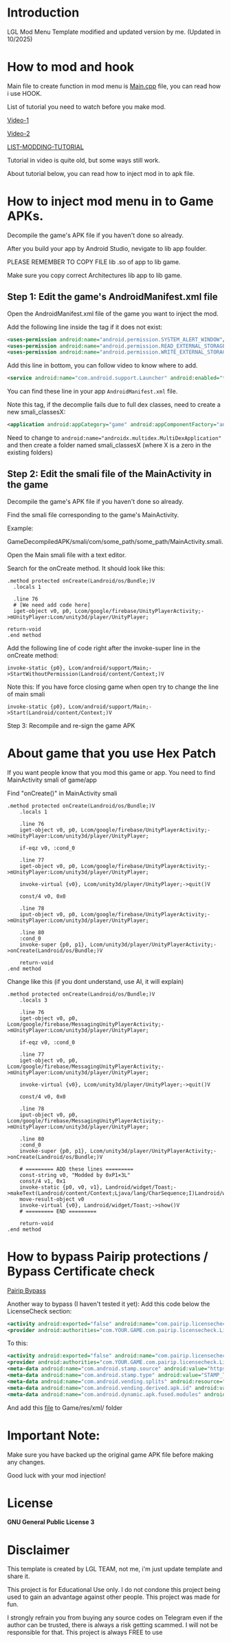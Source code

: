 # Introduction
LGL Mod Menu Template modified and updated version by me. (Updated in 10/2025)

# How to mod and hook
Main file to create function in mod menu is [Main.cpp](https://github.com/0xP1x3L/LGL-ModMenu-Template/blob/f7e47fb361a06132321bb9b809a238f9796784b9/app/src/main/jni/Main.cpp) file, you can read how i use HOOK.

List of tutorial you need to watch before you make mod.

[Video-1](https://www.youtube.com/watch?v=ieMclBtL6Ig&t)

[Video-2](https://www.youtube.com/watch?v=eMQTR3dSNpw&t)

[LIST-MODDING-TUTORIAL](https://platinmods.com/threads/list-of-platinmods-modding-tutorials.19773)

Tutorial in video is quite old, but some ways still work.

About tutorial below, you can read how to inject mod in to apk file.

# How to inject mod menu in to Game APKs.

Decompile the game's APK file if you haven't done so already.

After you build your app by Android Studio, nevigate to lib app foulder.

PLEASE REMEMBER TO COPY FILE lib .so of app to lib game. 

Make sure you copy correct Architectures lib app to lib game.

## Step 1: Edit the game's AndroidManifest.xml file

Open the AndroidManifest.xml file of the game you want to inject the mod.

Add the following line inside the <manifest> tag if it does not exist:
```XML
<uses-permission android:name="android.permission.SYSTEM_ALERT_WINDOW"/>
<uses-permission android:name="android.permission.READ_EXTERNAL_STORAGE"/>
<uses-permission android:name="android.permission.WRITE_EXTERNAL_STORAGE"/>
```
Add this line in bottom, you can follow video to know where to add.
```XML
<service android:name="com.android.support.Launcher" android:enabled="true" android:exported="false" android:stopWithTask="true"/>
```
You can find these line in your app ```AndroidManifest.xml``` file.

Note this <application> tag, if the decomplie fails due to full dex classes, need to create a new smali_classesX:
```XML
<application android:appCategory="game" android:appComponentFactory="androidx.core.app.CoreComponentFactory" android:hardwareAccelerated="true" android:icon="@mipmap/app_icon" android:isGame="true" android:label="@string/app_name" android:name="androidx.multidex.MultiDexApplication" android:networkSecurityConfig="@xml/tp_network_security_config" android:roundIcon="@mipmap/app_icon_round" android:supportsRtl="true" android:theme="@android:style/Theme.NoTitleBar.Fullscreen" android:usesCleartextTraffic="true">
```
Need to change to ```android:name="androidx.multidex.MultiDexApplication"``` and then create a folder named smali_classesX (where X is a zero in the existing folders)

## Step 2: Edit the smali file of the MainActivity in the game

Decompile the game's APK file if you haven't done so already.

Find the smali file corresponding to the game's MainActivity. 

Example:

GameDecompiledAPK/smali/com/some_path/some_path/MainActivity.smali.

Open the Main smali file with a text editor.

Search for the onCreate method. It should look like this:

```Smali
.method protected onCreate(Landroid/os/Bundle;)V
  .locals 1

  .line 76
  # [We need add code here]
  iget-object v0, p0, Lcom/google/firebase/UnityPlayerActivity;->mUnityPlayer:Lcom/unity3d/player/UnityPlayer;

return-void
.end method
```
Add the following line of code right after the invoke-super line in the onCreate method:

```Smali
invoke-static {p0}, Lcom/android/support/Main;->StartWithoutPermission(Landroid/content/Context;)V
```
Note this: If you have force closing game when open try to change the line of main smali
```Smali
invoke-static {p0}, Lcom/android/support/Main;->Start(Landroid/content/Context;)V
```

Step 3: Recompile and re-sign the game APK

# About game that you use Hex Patch

If you want people know that you mod this game or app.
You need to find MainActivity smali of game/app

Find "onCreate()" in MainActivity smali

```Smali
.method protected onCreate(Landroid/os/Bundle;)V
    .locals 1

    .line 76
    iget-object v0, p0, Lcom/google/firebase/UnityPlayerActivity;->mUnityPlayer:Lcom/unity3d/player/UnityPlayer;

    if-eqz v0, :cond_0

    .line 77
    iget-object v0, p0, Lcom/google/firebase/UnityPlayerActivity;->mUnityPlayer:Lcom/unity3d/player/UnityPlayer;

    invoke-virtual {v0}, Lcom/unity3d/player/UnityPlayer;->quit()V

    const/4 v0, 0x0

    .line 78
    iput-object v0, p0, Lcom/google/firebase/UnityPlayerActivity;->mUnityPlayer:Lcom/unity3d/player/UnityPlayer;

    .line 80
    :cond_0
    invoke-super {p0, p1}, Lcom/unity3d/player/UnityPlayerActivity;->onCreate(Landroid/os/Bundle;)V

    return-void
.end method
```

Change like this (if you dont understand, use AI, it will explain)

```Smali
.method protected onCreate(Landroid/os/Bundle;)V
    .locals 3

    .line 76
    iget-object v0, p0, Lcom/google/firebase/MessagingUnityPlayerActivity;->mUnityPlayer:Lcom/unity3d/player/UnityPlayer;

    if-eqz v0, :cond_0

    .line 77
    iget-object v0, p0, Lcom/google/firebase/MessagingUnityPlayerActivity;->mUnityPlayer:Lcom/unity3d/player/UnityPlayer;

    invoke-virtual {v0}, Lcom/unity3d/player/UnityPlayer;->quit()V

    const/4 v0, 0x0

    .line 78
    iput-object v0, p0, Lcom/google/firebase/MessagingUnityPlayerActivity;->mUnityPlayer:Lcom/unity3d/player/UnityPlayer;

    .line 80
    :cond_0
    invoke-super {p0, p1}, Lcom/unity3d/player/UnityPlayerActivity;->onCreate(Landroid/os/Bundle;)V

    # ========= ADD these lines =========
    const-string v0, "Modded by 0xP1×3L"
    const/4 v1, 0x1
    invoke-static {p0, v0, v1}, Landroid/widget/Toast;->makeText(Landroid/content/Context;Ljava/lang/CharSequence;I)Landroid/widget/Toast;
    move-result-object v0
    invoke-virtual {v0}, Landroid/widget/Toast;->show()V
    # ========= END =========

    return-void
.end method
```

# How to bypass Pairip protections / Bypass Certificate check
[Pairip Bypass](https://platinmods.com/threads/how-to-bypass-pairip-protections-latest-too-easy.203105)

Another way to bypass (I haven't tested it yet):
Add this code below the LicenseCheck section:
```xml
<activity android:exported="false" android:name="com.pairip.licensecheck.LicenseActivity"/>
<provider android:authorities="com.YOUR.GAME.com.pairip.licensecheck.LicenseContentProvider" android:exported="false" android:name="com.pairip.licensecheck.LicenseContentProvider"/>
```
To this:
```xml
<activity android:exported="false" android:name="com.pairip.licensecheck.LicenseActivity"/>
<provider android:authorities="com.YOUR.GAME.com.pairip.licensecheck.LicenseContentProvider" android:exported="false" android:name="com.pairip.licensecheck.LicenseContentProvider"/>
<meta-data android:name="com.android.stamp.source" android:value="https://play.google.com/store"/>
<meta-data android:name="com.android.stamp.type" android:value="STAMP_TYPE_STANDALONE_APK"/>
<meta-data android:name="com.android.vending.splits" android:resource="@xml/splits0"/>
<meta-data android:name="com.android.vending.derived.apk.id" android:value="2"/>
<meta-data android:name="com.android.dynamic.apk.fused.modules" android:value="base"/>
```
And add this [file](https://github.com/0xP1x3L/LGL-ModMenu-Template/blob/master/splits0.xml) to Game/res/xml/ folder

# Important Note:
Make sure you have backed up the original game APK file before making any changes.

Good luck with your mod injection!

# License
**GNU General Public License 3**

# Disclaimer
This template is created by LGL TEAM, not me, i'm just update template and share it.

This project is for Educational Use only. I do not condone this project being used to gain an advantage against other people. This project was made for fun.

I strongly refrain you from buying any source codes on Telegram even if the author can be trusted, there is always a risk getting scammed. I will not be responsible for that. This project is always FREE to use
